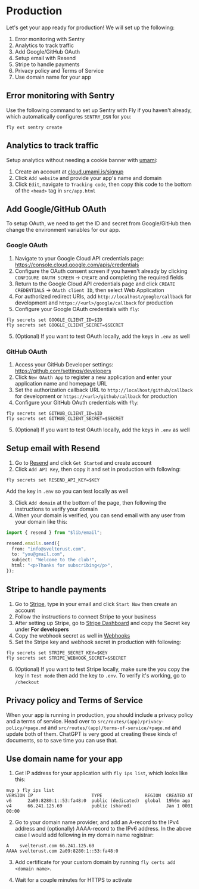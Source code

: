# Production

Let's get your app ready for production! We will set up the following:

1. Error monitoring with Sentry
2. Analytics to track traffic
3. Add Google/GitHub OAuth
4. Setup email with Resend
5. Stripe to handle payments
6. Privacy policy and Terms of Service
7. Use domain name for your app

## Error monitoring with Sentry

Use the following command to set up Sentry with Fly if you haven't already, which automatically configures `SENTRY_DSN` for you:

```
fly ext sentry create
```

## Analytics to track traffic

Setup analytics without needing a cookie banner with [umami](https://umami.is):

1. Create an account at [cloud.umami.is/signup](https://cloud.umami.is/signup)
2. Click `Add website` and provide your app's name and domain
3. Click `Edit`, navigate to `Tracking code`, then copy this code to the bottom of the `<head>` tag in `src/app.html`

## Add Google/GitHub OAuth

To setup OAuth, we need to get the ID and secret from Google/GitHub then change the environment variables for our app.

### Google OAuth

1. Navigate to your Google Cloud API credentials page: https://console.cloud.google.com/apis/credentials
2. Configure the OAuth consent screen if you haven't already by clicking `CONFIGURE OAUTH SCREEN` -> `CREATE` and completing the required fields
3. Return to the Google Cloud API credentials page and click `CREATE CREDENTIALS` -> `OAuth client ID`, then select Web Application
4. For authorized redirect URIs, add `http://localhost/google/callback` for development and `https://<url>/google/callback` for production
5. Configure your Google OAuth credentials with `fly`:

```
fly secrets set GOOGLE_CLIENT_ID=$ID
fly secrets set GOOGLE_CLIENT_SECRET=$SECRET
```

5. (Optional) If you want to test OAuth locally, add the keys in `.env` as well

### GitHub OAuth

1. Access your GitHub Developer settings: https://github.com/settings/developers
2. Click `New OAuth App` to register a new application and enter your application name and homepage URL
3. Set the authorization callback URL to `http://localhost/github/callback` for development or `https://<url>/github/callback` for production
4. Configure your GitHub OAuth credentials with `fly`:

```
fly secrets set GITHUB_CLIENT_ID=$ID
fly secrets set GITHUB_CLIENT_SECRET=$SECRET
```

5. (Optional) If you want to test OAuth locally, add the keys in `.env` as well

## Setup email with Resend

1. Go to [Resend](https://resend.com) and click `Get Started` and create account
2. Click `Add API Key`, then copy it and set in production with following:

```
fly secrets set RESEND_API_KEY=$KEY
```

Add the key in `.env` so you can test locally as well

3. Click `Add domain` at the bottom of the page, then following the instructions to verify your domain
4. When your domain is verified, you can send email with any user from your domain like this:

```ts
import { resend } from "$lib/email";

resend.emails.send({
  from: "info@svelterust.com",
  to: "you@gmail.com",
  subject: "Welcome to the club!",
  html: "<p>Thanks for subscribing</p>",
});
```

## Stripe to handle payments

1. Go to [Stripe](https://stripe.com), type in your email and click `Start Now` then create an account
2. Follow the instructions to connect Stripe to your business
3. After setting up Stripe, go to [Stripe Dashboard](https://dashboard.stripe.com) and copy the Secret key under **For developers**
4. Copy the webhook secret as well in [Webhooks](https://dashboard.stripe.com/webhooks)
5. Set the Stripe key and webhook secret in production with following:

```
fly secrets set STRIPE_SECRET_KEY=$KEY
fly secrets set STRIPE_WEBHOOK_SECRET=$SECRET
```

6. (Optional) If you want to test Stripe locally, make sure the you copy the key in `Test mode` then add the key to `.env`. To verify it's working, go to `/checkout`

## Privacy policy and Terms of Service

When your app is running in production, you should include a privacy policy and a terms of service.
Head over to `src/routes/(app)/privacy-policy/+page.md` and `src/routes/(app)/terms-of-service/+page.md` and update both of them.
ChatGPT is very good at creating these kinds of documents, so to save time you can use that.

## Use domain name for your app

1. Get IP address for your application with `fly ips list`, which looks like this:

```
mvp ❯ fly ips list
VERSION	IP                    	TYPE              	REGION	CREATED AT
v6     	2a09:8280:1::53:fa48:0	public (dedicated)	global	19h6m ago
v4     	66.241.125.69         	public (shared)   	      	Jan 1 0001 00:00
```

2. Go to your domain name provider, and add an A-record to the IPv4 address and (optionally) AAAA-record to the IPv6 address. In the above case I would add following in my domain name registrar:

```
A    svelterust.com 66.241.125.69
AAAA svelterust.com 2a09:8280:1::53:fa48:0
```

3. Add certificate for your custom domain by running `fly certs add <domain name>`.

4. Wait for a couple minutes for HTTPS to activate
